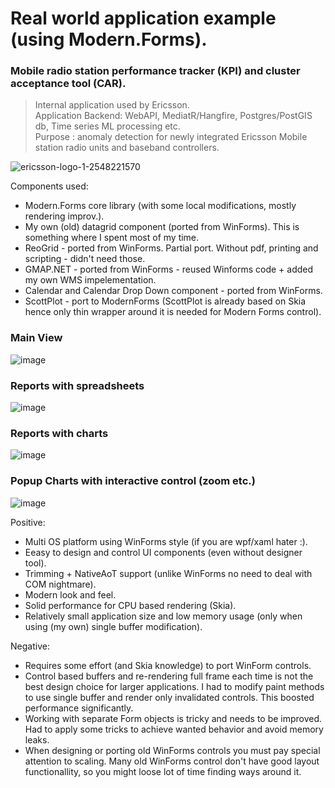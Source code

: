 # Real world application example (using Modern.Forms).

### Mobile radio station performance tracker (KPI) and cluster acceptance tool (CAR). 
> Internal application used by Ericsson.  
> Application Backend: WebAPI, MediatR/Hangfire, Postgres/PostGIS db, Time series ML processing etc.  
> Purpose : anomaly detection for newly integrated Ericsson Mobile station radio units and baseband controllers.

![ericsson-logo-1-2548221570](https://github.com/dax-leo/Modern.Forms.Showcases/assets/70173560/77f7951f-7010-4754-b5a0-ff1bbcf13d21)



Components used: 
- Modern.Forms core library (with some local modifications, mostly rendering improv.).
- My own (old) datagrid component (ported from WinForms). This is something where I spent most of my time.
- ReoGrid - ported from WinForms. Partial port. Without pdf, printing and scripting - didn't need those.
- GMAP.NET - ported from WinForms - reused Winforms code + added my own WMS impelementation.
- Calendar and Calendar Drop Down component - ported from WinForms.
- ScottPlot - port to ModernForms (ScottPlot is already based on Skia hence only thin wrapper around it is needed for Modern Forms control).

### Main View
![image](https://github.com/dax-leo/Modern.Forms.Showcases/assets/70173560/f0625b10-1efa-4206-85c9-dbeec3134bc5)

### Reports with spreadsheets
![image](https://github.com/dax-leo/Modern.Forms.Showcases/assets/70173560/208a3237-1a73-4cb0-b714-a8b47907e493)

### Reports with charts
![image](https://github.com/dax-leo/Modern.Forms.Showcases/assets/70173560/cffe7305-46f2-4d66-8c68-745c0e47528b)

### Popup Charts with interactive control (zoom etc.)
![image](https://github.com/dax-leo/Modern.Forms.Showcases/assets/70173560/404e24e2-1d8b-4518-b2ae-2b621e392b31)

Positive:
- Multi OS platform using WinForms style (if you are wpf/xaml hater :).
- Eeasy to design and control UI components (even without designer tool).
- Trimming + NativeAoT support (unlike WinForms no need to deal with COM nightmare).
- Modern look and feel.
- Solid performance for CPU based rendering (Skia).
- Relatively small application size and low memory usage (only when using (my own) single buffer modification).

Negative:
- Requires some effort (and Skia knowledge) to port WinForm controls.
- Control based buffers and re-rendering full frame each time is not the best design choice for larger applications. I had to modify paint methods to use single buffer and render only invalidated controls. This boosted performance significantly.
- Working with separate Form objects is tricky and needs to be improved. Had to apply some tricks to achieve wanted behavior and avoid memory leaks.
- When designing or porting old WinForms controls you must pay special attention to scaling. Many old WinForms control don't have good layout functionallity, so you might loose lot of time finding ways around it.
